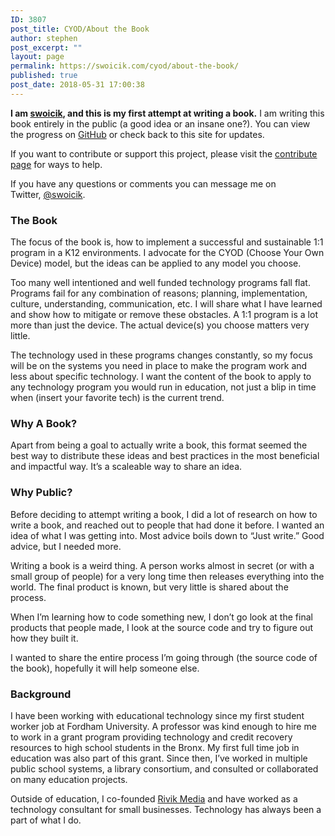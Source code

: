 ```yaml
---
ID: 3807
post_title: CYOD/About the Book
author: stephen
post_excerpt: ""
layout: page
permalink: https://swoicik.com/cyod/about-the-book/
published: true
post_date: 2018-05-31 17:00:38
---
```

<strong>I am <a href="https://swoicik.com/">swoicik</a>, and this is my first attempt at writing a book.</strong> I am writing this book entirely in the public (a good idea or an insane one?). You can view the progress on <a href="https://github.com/swoicik/cyod">GitHub</a> or check back to this site for updates.

If you want to contribute or support this project, please visit the <a href="https://swoicik.github.io/cyod/contribute">contribute page</a> for ways to help.

If you have any questions or comments you can message me on Twitter, <a href="https://twitter.com/swoicik">@swoicik</a>.
<h3 id="the-book">The Book</h3>
The focus of the book is, how to implement a successful and sustainable 1:1 program in a K12 environments. I advocate for the CYOD (Choose Your Own Device) model, but the ideas can be applied to any model you choose.

Too many well intentioned and well funded technology programs fall flat. Programs fail for any combination of reasons; planning, implementation, culture, understanding, communication, etc. I will share what I have learned and show how to mitigate or remove these obstacles. A 1:1 program is a lot more than just the device. The actual device(s) you choose matters very little.

The technology used in these programs changes constantly, so my focus will be on the systems you need in place to make the program work and less about specific technology. I want the content of the book to apply to any technology program you would run in education, not just a blip in time when (insert your favorite tech) is the current trend.
<h3 id="why-a-book">Why A Book?</h3>
Apart from being a goal to actually write a book, this format seemed the best way to distribute these ideas and best practices in the most beneficial and impactful way. It’s a scaleable way to share an idea.
<h3 id="why-public">Why Public?</h3>
Before deciding to attempt writing a book, I did a lot of research on how to write a book, and reached out to people that had done it before. I wanted an idea of what I was getting into. Most advice boils down to “Just write.” Good advice, but I needed more.

Writing a book is a weird thing. A person works almost in secret (or with a small group of people) for a very long time then releases everything into the world. The final product is known, but very little is shared about the process.

When I’m learning how to code something new, I don’t go look at the final products that people made, I look at the source code and try to figure out how they built it.

I wanted to share the entire process I’m going through (the source code of the book), hopefully it will help someone else.
<h3 id="background">Background</h3>
I have been working with educational technology since my first student worker job at Fordham University. A professor was kind enough to hire me to work in a grant program providing technology and credit recovery resources to high school students in the Bronx. My first full time job in education was also part of this grant. Since then, I’ve worked in multiple public school systems, a library consortium, and consulted or collaborated on many education projects.

Outside of education, I co-founded <a href="https://rivikmedia.com/">Rivik Media</a> and have worked as a technology consultant for small businesses. Technology has always been a part of what I do.